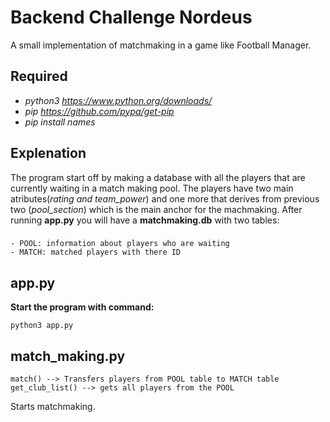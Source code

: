 # Backend Challenge Nordeus
A small implementation of matchmaking in a game like Football Manager.

## Required
- *python3 https://www.python.org/downloads/*
- *pip https://github.com/pypa/get-pip*
- *pip install names*

## Explenation
The program start off by making a database with all the players that are currently waiting in a match making pool. The players have two main atributes(*rating and team_power*) and one more that derives from previous two (*pool_section*) which is the main anchor for the machmaking. After running __app.py__
you will have a __matchmaking.db__ with two tables:
###    
    - POOL: information about players who are waiting
    - MATCH: matched players with there ID

## app.py
__Start the program with command:__
```
python3 app.py
```

## match_making.py

```
match() --> Transfers players from POOL table to MATCH table
get_club_list() --> gets all players from the POOL
```

Starts matchmaking. <br>
